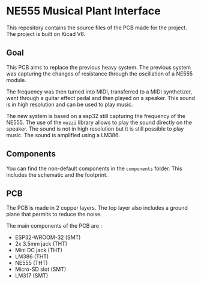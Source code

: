 # NE555 Musical Plant Interface 

This repository contains the source files of the PCB made for the project.
The project is built on Kicad V6.

## Goal

This PCB aims to replace the previous heavy system. The previous system was capturing the changes of resistance through the oscillation of a NE555 module.

The frequency was then turned into MIDI, transferred to a MIDI synthetizer, went through a guitar effect pedal and then played on a speaker. This sound is in high resolution and can be used to play music.

The new system is based on a esp32 still capturing the frequency of the NE555. The use of the `mozzi` library allows to play the sound directly on the speaker. The sound is not in high resolution but it is still possible to play music. The sound is amplified using a LM386.

## Components

You can find the non-default components in the `components` folder. This includes the schematic and the footprint.

## PCB

The PCB is made in 2 copper layers. 
The top layer also includes a ground plane that permits to reduce the noise.

The main components of the PCB are :

* ESP32-WROOM-32 (SMT)
* 2x 3.5mm jack (THT)
* Mini DC jack (THT)
* LM386 (THT)
* NE555 (THT)
* Micro-SD slot (SMT)
* LM317 (SMT)
